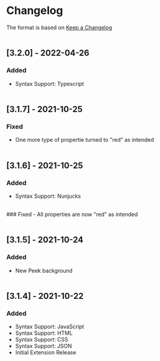 # Changelog
The format is based on [Keep a Changelog](https://keepachangelog.com)
<br><br>

## [3.2.0] - 2022-04-26
### Added
- Syntax Support: Typescript
<br><br>
## [3.1.7] - 2021-10-25
### Fixed
- One more type of propertie turned to "red" as intended
<br><br>
## [3.1.6] - 2021-10-25
### Added
- Syntax Support: Nunjucks
<br>
### Fixed
- All properties are now "red" as intended
<br><br>

## [3.1.5] - 2021-10-24
### Added
- New Peek background
<br><br>

## [3.1.4] - 2021-10-22
### Added
- Syntax Support: JavaScript
- Syntax Support: HTML
- Syntax Support: CSS
- Syntax Support: JSON
- Initial Extension Release
